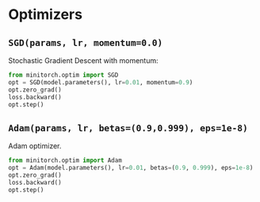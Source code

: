 # Optimizers

## `SGD(params, lr, momentum=0.0)`

Stochastic Gradient Descent with momentum:

```python
from minitorch.optim import SGD
opt = SGD(model.parameters(), lr=0.01, momentum=0.9)
opt.zero_grad()
loss.backward()
opt.step()
```

## `Adam(params, lr, betas=(0.9,0.999), eps=1e-8)`

Adam optimizer.
```python
from minitorch.optim import Adam
opt = Adam(model.parameters(), lr=0.01, betas=(0.9, 0.999), eps=1e-8)
opt.zero_grad()
loss.backward()
opt.step()
```